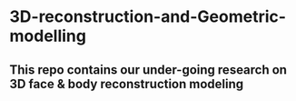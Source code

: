 # 3D-reconstruction-and-Geometric-modelling
## This repo contains our under-going research on 3D face & body reconstruction modeling
